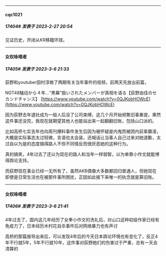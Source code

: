 
*****

####  cqc1021  
##### 17404#       发表于 2023-2-27 20:54

见证历史，开闭从KR移籍环球。

*****

####  女权咏唱者  
##### 17405#       发表于 2023-3-6 21:33

荻野和youtuber田村淳做了两期有关当年事件的视频，前两天先放出前篇，

NGT48騒动から４年…“黒幕”扱いされたメンバーが真相を语る【荻野由佳のセカンドチャンス】
[https://www.youtube.com/watch?v=0QJKobHOWcE](https://www.youtube.com/watch?v=0QJKobHOWcE)

因为荻野去年退社成为一般人后没了公司束缚，这几个月开始频繁旧事重提，果然这件事还没完，我现在就期望其他人也能站出来一起翻翻旧账，包括山口派的。

比如高桥七实去年也向周刊爆料事件发生后因为被怀疑是内鬼而被团内前辈霸凌，大概是实际事态太过轻微，言语也太会装，还喊话让当事人自己过来对她道歉，太过自以为是的态度搞得路人不但不同情反而很厌恶她的这种行为。

真的搞笑，4年过去了还以为现在的路人和当年一样弱智，以为单靠小作文就能博得舆论支持。

而荻野现在事业已经一无所有了，虽然AKB偶像大多数都回归普通人，但她现在即使是日常生活也在被那件事所困扰，正因如此接下来唯一的执念就是算旧账。


*****

####  女权咏唱者  
##### 17406#       发表于 2023-3-6 21:41

4年过去了，国内这几年经历了女拳小作文的洗礼后，对山口这种初级作家已经有免疫力了，日本经历木村花自杀事件后对网络暴力也有声讨

高桥的那篇报导出来后，可以发现4年后的今天日本舆论环境也有变化了，反正4年不行就5年，5年不行就10年，这件事对荻野她们的伤害过于严重，总有一天会清算的

